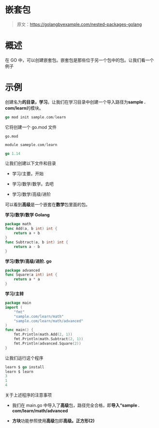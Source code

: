 # 嵌套包

> 原文：<https://golangbyexample.com/nested-packages-golang>

# **概述**

在 GO 中，可以创建嵌套包。嵌套包是那些位于另一个包中的包。让我们看一个例子

# **示例**

创建名为**的目录，学习**。让我们在学习目录中创建一个导入路径为**sample . com/learn**的模块。

```go
go mod init sample.com/learn
```

它将创建一个 go.mod 文件

`go.mod`

```go
module sameple.com/learn

go 1.14
```

让我们创建以下文件和目录

*   学习/主要。开始

*   学习/数学/数学。去吧

*   学习/数学/高级/进阶

可以看到**高级**是一个嵌套在**数学**包里面的包。

**学习/数学/数学 Golang**

```go
package math
func Add(a, b int) int {
    return a + b
}
func Subtract(a, b int) int {
    return a - b
}
```

**学习/数学/高级/进阶. go**

```go
package advanced
func Square(a int) int {
    return a * a
}
```

**学习/主转**

```go
package main
import (
    "fmt"
    "sample.com/learn/math"
    "sample.com/learn/math/advanced"
)
func main() {
    fmt.Println(math.Add(2, 1))
    fmt.Println(math.Subtract(2, 1))
    fmt.Println(advanced.Square(2))
}
```

让我们运行这个程序

```go
learn $ go install
learn $ learn
3
1
4
```

关于上述程序的注意事项

*   我们在 main.go 中导入了**高级**包，路径完全合格，即**导入“sample . com/learn/math/advanced**

*   **方块**功能参照使用**高级**包即**高级。正方形(2)**